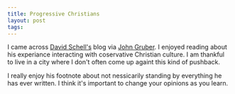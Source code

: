 ```yaml
---
title: Progressive Christians
layout: post
tags:
---
```


I came across [David Schell's][blog] blog via [John Gruber][df_link]. I enjoyed reading about his experiance interacting with coservative Christian culture. I am thankful to live in a city where I don't often come up againt this kind of pushback.

I really enjoy his footnote about not nessicarily standing by everything he has ever written. I think it's important to change your opinions as you learn.

[blog]: https://davidmschell.com/unacceptable/
[df_link]: https://daringfireball.net/linked/2020/09/10/why-are-conservatives-obsessed-with-pedophilia-right-now